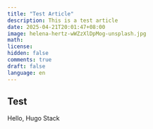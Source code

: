```yaml
---
title: "Test Article"
description: This is a test article
date: 2025-04-21T20:01:47+08:00
image: helena-hertz-wWZzXlDpMog-unsplash.jpg
math: 
license: 
hidden: false
comments: true
draft: false
language: en
---
```


## Test

Hello, Hugo Stack 